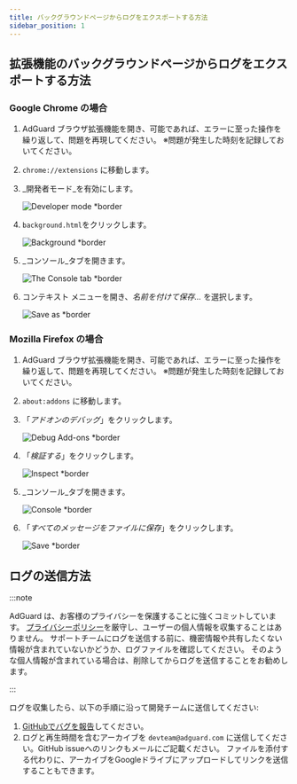 ```yaml
---
title: バックグラウンドページからログをエクスポートする方法
sidebar_position: 1
---
```


## 拡張機能のバックグラウンドページからログをエクスポートする方法

### Google Chrome の場合

1. AdGuard ブラウザ拡張機能を開き、可能であれば、エラーに至った操作を繰り返して、問題を再現してください。 ※問題が発生した時刻を記録しておいてください。

2. `chrome://extensions` に移動します。

3. _開発者モード_を有効にします。

   ![Developer mode \*border](https://cdn.adguardvpn.com/content/kb/ad_blocker/browser_extension/developer_mode1.png)

4. `background.html`をクリックします。

   ![Background \*border](https://cdn.adguardvpn.com/content/kb/ad_blocker/browser_extension/background1.png)

5. _コンソール_タブを開きます。

   ![The Console tab \*border](https://cdn.adguardvpn.com/content/kb/vpn/browser_extension/console.png)

6. コンテキスト メニューを開き、_名前を付けて保存…_ を選択します。

   ![Save as \*border](https://cdn.adguardvpn.com/content/kb/vpn/browser_extension/save.png)

### Mozilla Firefox の場合

1. AdGuard ブラウザ拡張機能を開き、可能であれば、エラーに至った操作を繰り返して、問題を再現してください。 ※問題が発生した時刻を記録しておいてください。

2. `about:addons` に移動します。

3. 「_アドオンのデバッグ_」をクリックします。

   ![Debug Add-ons \*border](https://cdn.adguardvpn.com/content/kb/vpn/browser_extension/add-ons.png)

4. 「_検証する_」をクリックします。

   ![Inspect \*border](https://cdn.adguardvpn.com/content/kb/vpn/browser_extension/inspect.png)

5. _コンソール_タブを開きます。

   ![Console \*border](https://cdn.adguardvpn.com/content/kb/vpn/browser_extension/ff_console.png)

6. 「_すべてのメッセージをファイルに保存_」をクリックします。

   ![Save \*border](https://cdn.adguardvpn.com/content/kb/vpn/browser_extension/save-to-file.png)

## ログの送信方法

:::note

AdGuard は、お客様のプライバシーを保護することに強くコミットしています。 [プライバシーポリシー](https://adguard.com/privacy/browser-extension.html)を厳守し、ユーザーの個人情報を収集することはありません。 サポートチームにログを送信する前に、機密情報や共有したくない情報が含まれていないかどうか、ログファイルを確認してください。 そのような個人情報が含まれている場合は、削除してからログを送信することをお勧めします。

:::

ログを収集したら、以下の手順に沿って開発チームに送信してください:

1. [GitHubでバグを報告](https://github.com/AdguardTeam/AdguardBrowserExtension/issues/new/choose)してください。
2. ログと再生時間を含むアーカイブを `devteam@adguard.com` に送信してください。GitHub issueへのリンクもメールにご記載ください。 ファイルを添付する代わりに、アーカイブをGoogleドライブにアップロードしてリンクを送信することもできます。
